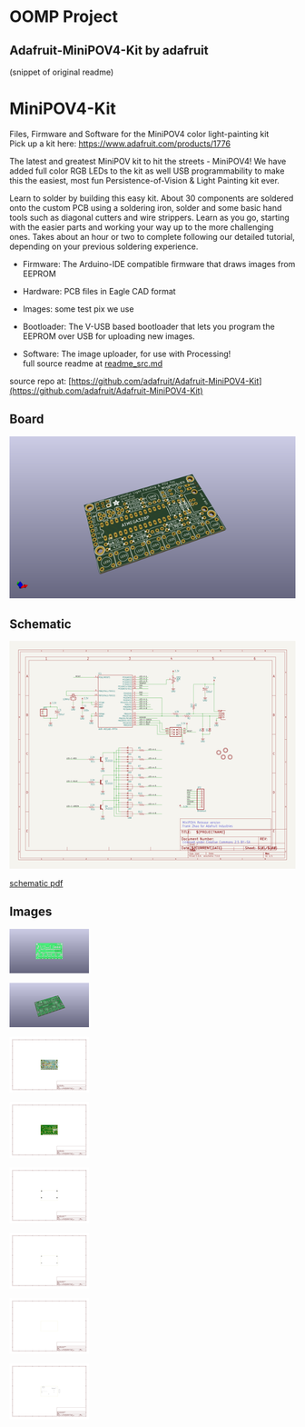 # OOMP Project  
## Adafruit-MiniPOV4-Kit  by adafruit  
  
(snippet of original readme)  
  
MiniPOV4-Kit  
============  
  
Files, Firmware and Software for the MiniPOV4 color light-painting kit  
Pick up a kit here: https://www.adafruit.com/products/1776  
  
The latest and greatest MiniPOV kit to hit the streets - MiniPOV4! We have added full color RGB LEDs to the kit as well USB programmability to make this the easiest, most fun Persistence-of-Vision & Light Painting kit ever.  
  
Learn to solder by building this easy kit. About 30 components are soldered onto the custom PCB using a soldering iron, solder and some basic hand tools such as diagonal cutters and wire strippers. Learn as you go, starting with the easier parts and working your way up to the more challenging ones. Takes about an hour or two to complete following our detailed tutorial, depending on your previous soldering experience.   
  
* Firmware: The Arduino-IDE compatible firmware that draws images from EEPROM  
  
* Hardware: PCB files in Eagle CAD format  
  
* Images: some test pix we use  
  
* Bootloader: The V-USB based bootloader that lets you program the EEPROM over USB for uploading new images.  
  
* Software: The image uploader, for use with Processing!  
  full source readme at [readme_src.md](readme_src.md)  
  
source repo at: [https://github.com/adafruit/Adafruit-MiniPOV4-Kit](https://github.com/adafruit/Adafruit-MiniPOV4-Kit)  
## Board  
  
[![working_3d.png](working_3d_600.png)](working_3d.png)  
## Schematic  
  
[![working_schematic.png](working_schematic_600.png)](working_schematic.png)  
  
[schematic pdf](working_schematic.pdf)  
## Images  
  
[![working_3D_bottom.png](working_3D_bottom_140.png)](working_3D_bottom.png)  
  
[![working_3D_top.png](working_3D_top_140.png)](working_3D_top.png)  
  
[![working_assembly_page_01.png](working_assembly_page_01_140.png)](working_assembly_page_01.png)  
  
[![working_assembly_page_02.png](working_assembly_page_02_140.png)](working_assembly_page_02.png)  
  
[![working_assembly_page_03.png](working_assembly_page_03_140.png)](working_assembly_page_03.png)  
  
[![working_assembly_page_04.png](working_assembly_page_04_140.png)](working_assembly_page_04.png)  
  
[![working_assembly_page_05.png](working_assembly_page_05_140.png)](working_assembly_page_05.png)  
  
[![working_assembly_page_06.png](working_assembly_page_06_140.png)](working_assembly_page_06.png)  
